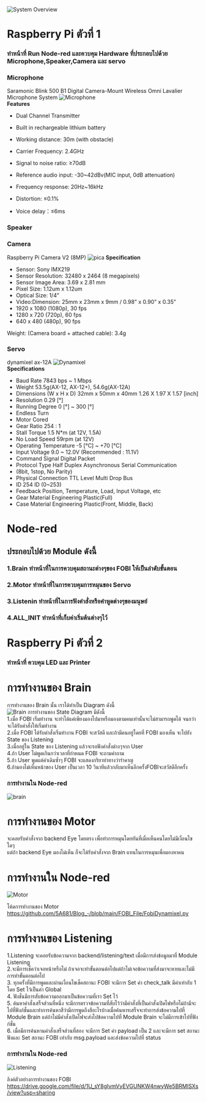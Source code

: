 ![System Overview](https://user-images.githubusercontent.com/46487715/109979637-ae88c300-7d31-11eb-89a2-efba68d0a19a.png) 
# Raspberry Pi ตัวที่ 1   
### ทำหน้าที่ Run Node-red และควบคุม Hardware ที่ประกอบไปด้วย Microphone,Speaker,Camera และ servo  
### Microphone
Saramonic Blink 500 B1 Digital Camera-Mount Wireless Omni Lavalier Microphone System
![Microphone](https://user-images.githubusercontent.com/46487715/110540059-99100080-8158-11eb-997d-2acbfc5e8ee9.jpg)  
 **Features**

- Dual Channel Transmitter

- Built in rechargeable lithium battery

- Working distance: 30m (with obstacle)

- Carrier Frequency: 2.4GHz

- Signal to noise ratio: ≥70dB

- Reference audio input: -30~42dBv(MIC input, 0dB attenuation)

- Frequency response: 20Hz~16kHz

- Distortion: ≤0.1%

- Voice delay：≤6ms
### Speaker  
### Camera
Raspberry Pi Camera V2 (8MP)
![pica](https://user-images.githubusercontent.com/46487715/110543451-eaba8a00-815c-11eb-85f1-d68f00ee2ef2.jpg)
**Specification**

- Sensor: Sony IMX219
- Sensor Resolution: 32480 x 2464 (8 megapixels)
- Sensor Image Area: 3.69 x 2.81 mm
- Pixel Size: 1.12um x 1.12um
- Optical Size: 1/4”
- Video:Dimension: 25mm x 23mm x 9mm / 0.98” x 0.90” x 0.35”
- 1920 x 1080 (1080p), 30 fps
- 1280 x 720 (720p), 60 fps
- 640 x 480 (480p), 90 fps
 
Weight: (Camera board + attached cable): 3.4g
### Servo  
dynamixel ax-12A
![Dynamixel](https://user-images.githubusercontent.com/46487715/110541907-f7d67980-815a-11eb-9746-f65368126baa.jpeg)  
**Specifications**
- Baud Rate	7843 bps ~ 1 Mbps
- Weight	53.5g(AX-12, AX-12+), 54.6g(AX-12A)
- Dimensions (W x H x D)	32mm x 50mm x 40mm 1.26 X 1.97 X 1.57 [inch]
- Resolution	0.29 [°]
- Running Degree	0 [°] ~ 300 [°]
- Endless Turn
- Motor	Cored
- Gear Ratio	254 : 1
- Stall Torque	1.5 N*m (at 12V, 1.5A)
- No Load Speed	59rpm (at 12V)
- Operating Temperature	-5 [°C] ~ +70 [°C]
- Input Voltage	9.0 ~ 12.0V (Recommended : 11.1V)
- Command Signal	Digital Packet
- Protocol Type	Half Duplex Asynchronous Serial Communication
- (8bit, 1stop, No Parity)
- Physical Connection	TTL Level Multi Drop Bus
- ID	254 ID (0~253)
- Feedback	Position, Temperature, Load, Input Voltage, etc
- Gear Material	Engineering Plastic(Full)
- Case Material	Engineering Plastic(Front, Middle, Back)
# Node-red
## ประกอบไปด้วย Module ดังนี้  
### 1.Brain ทำหน้าที่ในการควบคุมสถานะต่างๆของ FOBI ให้เป็นลำดับขั้นตอน  
### 2.Motor ทำหน้าที่ในการควบคุมการหมุนของ Servo  
### 3.Listenin ทำหน้าที่ในการฟังคำสั่งหรือคำพูดต่างๆของมนุษย์  
### 4.ALL_INIT ทำหน้าที่เก็บค่าเริ่มต้นต่างๆไว้  

# Raspberry Pi ตัวที่ 2  
### ทำหน้าที่ ควบคุม LED และ Printer



# การทำงานของ Brain  
 การทำงานของ Brain นั้น เราได้ทำเป็น Diagram ดังนี้  
 ![Brain](https://user-images.githubusercontent.com/46487715/110239785-547b3e00-7f7b-11eb-8561-b4a6c58fd64d.PNG)
 การทำงานของ State Diagram มีดังนี้  
   1.เมื่อ FOBI เริ่มทำงาน จะทำได้แค่เพียงมองไปมาหรือมองตามคนเท่านั้นจะไม่สามารถพูดได้ จนกว่าจะได้รับคำสั่งให้เริ่มทำงาน  
   2.เมื่อ FOBI ได้รับคำสั่งเริ่มทำงาน  FOBI จะสวัสดี และถ้ามีคนอยู่โดยที่ FOBI มองเห็น จะไปยัง State ของ Listening  
   3.เมื่ออยู่ใน State ของ Listening แล้วจะรอฟังคำสั่งต่างๆจาก User  
   4.ถ้า User ไม่พูดเกินกว่าเวลาที่กำหนด  FOBI จะถามคำถาม  
   5.ถ้า User พูดแต่คำเดิมซ้ำๆ FOBI จะแสดงกริยาท่าทางว่ารำคาญ  
   6.ถ้ามองไม่เห็นหน้าของ User เป็นเวลา 10 วินาทีแล้วกลับมาเห็นอีกครั้งFOBIจะสวัสดีอีกครั้ง
 ### การทำงานใน Node-red
 ![brain](https://user-images.githubusercontent.com/46487715/110452421-beb8ed80-80f7-11eb-9e95-6e54d220d2a6.png) 

# การทำงานของ Motor
 จะคอยรับคำสั่งจาก backend Eye โดยตรง เพื่อทำการหมุนโดยทันที่เมื่อเห็นคนโดยไม่มีเงื่อนไขใดๆ  
 แต่ถ้า backend Eye มองไม่เห็น ก็จะได้รับคำสั่งจาก Brain แทนในการหมุนเพื่อมองหาคน  
 
 # การทำงานใน Node-red
 ![Motor](https://user-images.githubusercontent.com/46487715/110451874-376b7a00-80f7-11eb-8f99-8a60b0a7e5c8.png)
 
 โค้ดการทำงานของ Motor https://github.com/5A681/Blog_-/blob/main/FOBI_File/FobiDynamixel.py

# การทำงานของ Listening  
1.Listening จะคอยรับข้อความจาก backend/listening/text เมื่อมีการส่งข้อมูลมาที่ Module Listening   
2.จะมีการเช็คว่าเจอหน้าหรือไม่ ถ้าเจอจะทำขั้นตอนต่อไปแต่ถ้าไม่เจอข้อความที่ส่งมาจะหายและไม่มีการทำขั้นตอนต่อไป  
3. ทุกครั้งที่มีการพูดและผ่านเงื่อนไขเช็คสถานะ FOBI จะมีการ Set ค่า check_talk มีค่าเท่ากับ 1 โดย Set ไว้เป็นค่า Global  
4. ฟังชั่นมีการสับข้อความออกมาเป็นข้อความที่เรา Set ไว้   
5. ค้นหาคำสั่งเสร็จส่วนที่หนึ่ง จะมีการตรวจข้อความที่สับไว้ว่ามีคำสั่งที่เป็นคำสั่งเปิดไฟหรือไม่ถ้ามีจะไปที่ฟังก์ชั่นและทำการค้นหาสีว่ามีการพูดถึงสีอะไรบ้างเมื่อค้นหารเสร็จจะทำการส่งข้อความไปที่ Module Brain แต่ถ้าไม่มีคำสั่งเปิดไฟจะส่งไปข้อความไปที่ Module Brain จะไม่มีการเข้าไปที่ฟังก์ชั่น  
6. เมื่อมีการค้นหานคำสั่งเสร็จส่วนที่สอง จะมีการ Set ค่า payload เป็น 2 และจะมีการ set สถานะฟังและ Set สถานะ FOBI เท่ากับ msg.payload และส่งข้อความไปที่ status   
   
  
   ### การทำงานใน Node-red
  ![Listening](https://user-images.githubusercontent.com/46487715/110457692-7dc3d780-80fd-11eb-96b5-d3f30aae8b80.png)
  
ลิงค์ตัวอย่างการทำงานของ FOBI   
 https://drive.google.com/file/d/1U_sY8gIvmVyEVGUNKW4nwyWe5BRMISXs/view?usp=sharing
